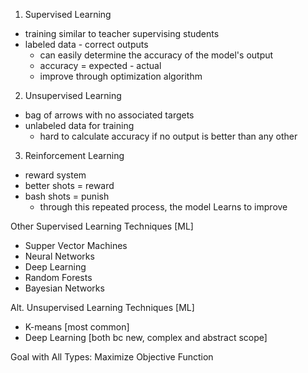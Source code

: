 1. Supervised Learning
- training similar to teacher supervising students
- labeled data - correct outputs
	- can easily determine the accuracy of the model's output
	- accuracy = expected - actual
	- improve through optimization algorithm

2. Unsupervised Learning
- bag of arrows with no associated targets
- unlabeled data for training
	- hard to calculate accuracy if no output is better than any other

3. Reinforcement Learning
- reward system
- better shots = reward
- bash shots = punish
	- through this repeated process, the model Learns to improve

Other Supervised Learning Techniques [ML]
- Supper Vector Machines
- Neural Networks
- Deep Learning
- Random Forests
- Bayesian Networks

Alt. Unsupervised Learning Techniques [ML]
- K-means [most common]
- Deep Learning [both bc new, complex and abstract scope]

Goal with All Types: Maximize Objective Function